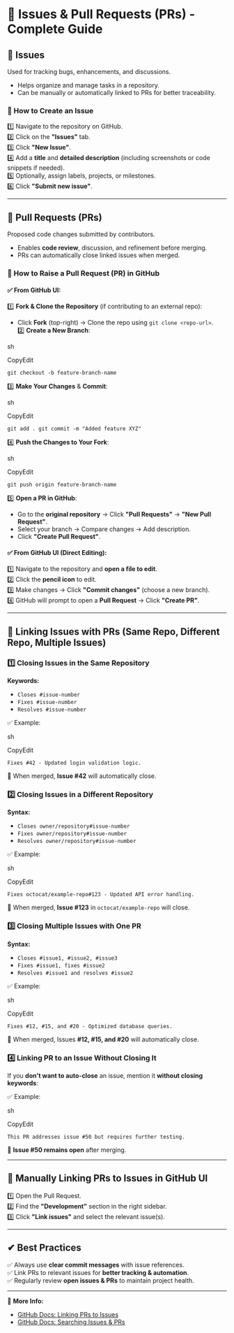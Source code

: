 📌 Issues & Pull Requests (PRs) - Complete Guide
================================================

📌 Issues
---------

Used for tracking bugs, enhancements, and discussions.

-   Helps organize and manage tasks in a repository.
-   Can be manually or automatically linked to PRs for better traceability.

### **🔹 How to Create an Issue**

1️⃣ Navigate to the repository on GitHub.\
2️⃣ Click on the **"Issues"** tab.\
3️⃣ Click **"New Issue"**.\
4️⃣ Add a **title** and **detailed description** (including screenshots or code snippets if needed).\
5️⃣ Optionally, assign labels, projects, or milestones.\
6️⃣ Click **"Submit new issue"**.

* * * * *

📌 Pull Requests (PRs)
----------------------

Proposed code changes submitted by contributors.

-   Enables **code review**, discussion, and refinement before merging.
-   PRs can automatically close linked issues when merged.

### **🔹 How to Raise a Pull Request (PR) in GitHub**

#### ✅ From GitHub UI:

1️⃣ **Fork & Clone the Repository** (if contributing to an external repo):

-   Click **Fork** (top-right) → Clone the repo using `git clone <repo-url>`.\
    2️⃣ **Create a New Branch**:

sh

CopyEdit

`git checkout -b feature-branch-name`

3️⃣ **Make Your Changes** & **Commit**:

sh

CopyEdit

`git add .
git commit -m "Added feature XYZ"`

4️⃣ **Push the Changes to Your Fork**:

sh

CopyEdit

`git push origin feature-branch-name`

5️⃣ **Open a PR in GitHub**:

-   Go to the **original repository** → Click **"Pull Requests"** → **"New Pull Request"**.
-   Select your branch → Compare changes → Add description.
-   Click **"Create Pull Request"**.

#### ✅ From GitHub UI (Direct Editing):

1️⃣ Navigate to the repository and **open a file to edit**.\
2️⃣ Click the **pencil icon** to edit.\
3️⃣ Make changes → Click **"Commit changes"** (choose a new branch).\
4️⃣ GitHub will prompt to open a **Pull Request** → Click **"Create PR"**.

* * * * *

🔗 Linking Issues with PRs (Same Repo, Different Repo, Multiple Issues)
-----------------------------------------------------------------------

### **1️⃣ Closing Issues in the Same Repository**

**Keywords:**

-   `Closes #issue-number`
-   `Fixes #issue-number`
-   `Resolves #issue-number`

✅ Example:

sh

CopyEdit

`Fixes #42 - Updated login validation logic.`

🔹 When merged, **Issue #42** will automatically close.

### **2️⃣ Closing Issues in a Different Repository**

**Syntax:**

-   `Closes owner/repository#issue-number`
-   `Fixes owner/repository#issue-number`
-   `Resolves owner/repository#issue-number`

✅ Example:

sh

CopyEdit

`Fixes octocat/example-repo#123 - Updated API error handling.`

🔹 When merged, **Issue #123** in `octocat/example-repo` will close.

### **3️⃣ Closing Multiple Issues with One PR**

**Syntax:**

-   `Closes #issue1, #issue2, #issue3`
-   `Fixes #issue1, fixes #issue2`
-   `Resolves #issue1 and resolves #issue2`

✅ Example:

sh

CopyEdit

`Fixes #12, #15, and #20 - Optimized database queries.`

🔹 When merged, Issues **#12, #15, and #20** will automatically close.

### **4️⃣ Linking PR to an Issue Without Closing It**

If you **don't want to auto-close** an issue, mention it **without closing keywords**:

✅ Example:

sh

CopyEdit

`This PR addresses issue #50 but requires further testing.`

🔹 **Issue #50 remains open** after merging.

* * * * *

📌 Manually Linking PRs to Issues in GitHub UI
----------------------------------------------

1️⃣ Open the Pull Request.\
2️⃣ Find the **"Development"** section in the right sidebar.\
3️⃣ Click **"Link issues"** and select the relevant issue(s).

* * * * *

✔ Best Practices
----------------

✅ Always use **clear commit messages** with issue references.\
✅ Link PRs to relevant issues for **better tracking & automation**.\
✅ Regularly review **open issues & PRs** to maintain project health.

* * * * *

🔗 **More Info:**

-   [GitHub Docs: Linking PRs to Issues](https://docs.github.com/en/issues/tracking-your-work-with-issues/linking-a-pull-request-to-an-issue)
-   [GitHub Docs: Searching Issues & PRs](https://docs.github.com/en/issues/tracking-your-work-with-issues/searching-issues-and-pull-requests)
